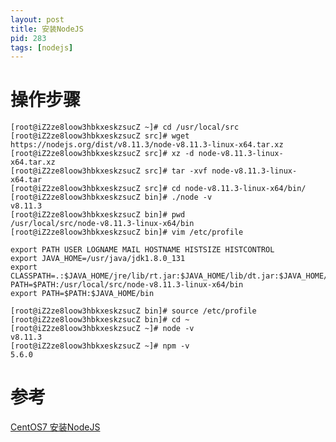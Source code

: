 ```yaml
---
layout: post
title: 安装NodeJS
pid: 283
tags: [nodejs]
---
```


# 操作步骤

    [root@iZ2ze8loow3hbkxeskzsucZ ~]# cd /usr/local/src
    [root@iZ2ze8loow3hbkxeskzsucZ src]# wget https://nodejs.org/dist/v8.11.3/node-v8.11.3-linux-x64.tar.xz
    [root@iZ2ze8loow3hbkxeskzsucZ src]# xz -d node-v8.11.3-linux-x64.tar.xz 
    [root@iZ2ze8loow3hbkxeskzsucZ src]# tar -xvf node-v8.11.3-linux-x64.tar 
    [root@iZ2ze8loow3hbkxeskzsucZ src]# cd node-v8.11.3-linux-x64/bin/
    [root@iZ2ze8loow3hbkxeskzsucZ bin]# ./node -v
    v8.11.3
    [root@iZ2ze8loow3hbkxeskzsucZ bin]# pwd
    /usr/local/src/node-v8.11.3-linux-x64/bin
    [root@iZ2ze8loow3hbkxeskzsucZ bin]# vim /etc/profile

    export PATH USER LOGNAME MAIL HOSTNAME HISTSIZE HISTCONTROL
    export JAVA_HOME=/usr/java/jdk1.8.0_131
    export CLASSPATH=.:$JAVA_HOME/jre/lib/rt.jar:$JAVA_HOME/lib/dt.jar:$JAVA_HOME/lib/tools.jar
    PATH=$PATH:/usr/local/src/node-v8.11.3-linux-x64/bin
    export PATH=$PATH:$JAVA_HOME/bin

    [root@iZ2ze8loow3hbkxeskzsucZ bin]# source /etc/profile
    [root@iZ2ze8loow3hbkxeskzsucZ bin]# cd ~
    [root@iZ2ze8loow3hbkxeskzsucZ ~]# node -v
    v8.11.3
    [root@iZ2ze8loow3hbkxeskzsucZ ~]# npm -v
    5.6.0


# 参考
[CentOS7 安装NodeJS](https://www.cnblogs.com/vessel/p/7903626.html)
